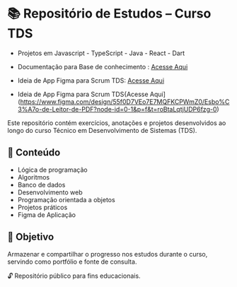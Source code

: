 
# 📚 Repositório de Estudos – Curso TDS

- Projetos em Javascript - TypeScript - Java - React - Dart

- Documentação para Base de conhecimento : [Acesse Aqui](https://www.notion.so/BASE-DE-CONHECIMENTO-1f442b2458b480508b66da5afd560743)

- Ideia de App Figma para Scrum TDS: [Acesse Aqui](https://github.com/SidneiAJr/TDS_2025/blob/main/UC1/Figman/descricaoapp.md)

- Ideia de App Figma para Scrum TDS{Acesse Aqui](https://www.figma.com/design/55f0D7VEo7E7MQFKCPWmZ0/Esbo%C3%A7o-de-Leitor-de-PDF?node-id=0-1&p=f&t=roBtaLqtjUDP6fzg-0)

Este repositório contém exercícios, anotações e projetos desenvolvidos ao longo do curso Técnico em Desenvolvimento de Sistemas (TDS).

## 🧩 Conteúdo

- Lógica de programação
- Algoritmos
- Banco de dados
- Desenvolvimento web
- Programação orientada a objetos
- Projetos práticos
- Figma de Aplicação

## 📌 Objetivo

Armazenar e compartilhar o progresso nos estudos durante o curso, servindo como portfólio e fonte de consulta.

🔓 Repositório público para fins educacionais.
